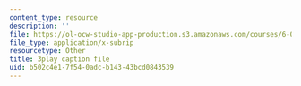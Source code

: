 ```yaml
---
content_type: resource
description: ''
file: https://ol-ocw-studio-app-production.s3.amazonaws.com/courses/6-046j-design-and-analysis-of-algorithms-spring-2015/b502c4e17f540adcb14343bcd0843539_QPk8MUtq5yA.srt
file_type: application/x-subrip
resourcetype: Other
title: 3play caption file
uid: b502c4e1-7f54-0adc-b143-43bcd0843539
---
```

